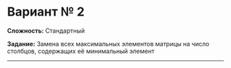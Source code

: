 # Вариант № 2
**Сложность:** Стандартный

**Задание:**  Замена всех максимальных элементов матрицы на число столбцов, содержащих её минимальный элемент

---
